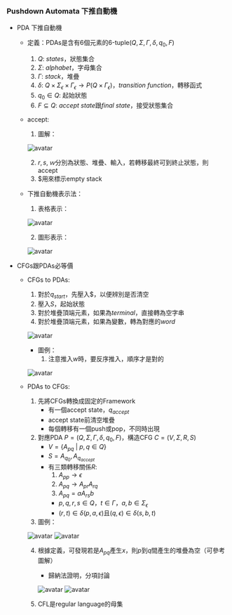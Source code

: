 ### Pushdown Automata 下推自動機

- PDA 下推自動機
  - 定義：PDAs是含有6個元素的6-tuple($Q, \Sigma, \Gamma, \delta, q_0, F$)
    1. $Q$: $states$，狀態集合
    2. $\Sigma$: $alphabet$，字母集合
    3. $\Gamma$: $stack$，堆疊
    4. $\delta$: $Q \times \Sigma_\epsilon \times \Gamma_\epsilon \rightarrow P(Q \times \Gamma_\epsilon)$，$transition\ function$，轉移函式
    5. $q_0 \in Q$: 起始狀態
    6. $F \subseteq Q$: $accept\ state$跟$final\ state$，接受狀態集合
  - accept:
    1. 圖解：

    ![avatar](graph/2.3.1.png)

    2. $r, s, ｗ$分別為狀態、堆疊、輸入，若轉移最終可到終止狀態，則accept
    3. $\$$用來標示empty stack
  - 下推自動機表示法：
    1. 表格表示：

    ![avatar](graph/2.3.2.png)

    2. 圖形表示：

    ![avatar](graph/2.3.3.png)

- CFGs跟PDAs必等價
  - CFGs to PDAs:
    1. 對於$q_{start}$，先壓入$\$$，以便辨別是否清空
    2. 壓入$S$，起始狀態
    3. 對於堆疊頂端元素，如果為$terminal$，直接轉為空字串
    4. 對於堆疊頂端元素，如果為變數，轉為對應的$word$

    ![avatar](graph/2.3.4.png)

    - 圖例：
      1. 注意推入$w$時，要反序推入，順序才是對的

    ![avatar](graph/2.3.4.png)

  - PDAs to CFGs:
    1. 先將CFGs轉換成固定的Framework
       - 有一個accept state，$q_{accept}$
       - accept state前清空堆疊
       - 每個轉移有一個push或pop，不同時出現
    2. 對應PDA $P = (Q, \Sigma, \Gamma, \delta, q_0, F)$，構造CFG $C = (V, \Sigma, R, S)$
       - $V = \{A_{pq}\ |\ p, q \in Q\}$
       - $S = A_{q_{0}}, A_{q_{accept}}$
       - 有三類轉移關係$R$:
         1. $A_{pp} \rightarrow \epsilon$
         2. $A_{pq} \rightarrow A_{pr}A_{rq}$
         3. $A_{pq} = aA_{rs}b$
         - $p, q, r, s \in Q$，$t \in \Gamma$，$a, b \in \Sigma_{\epsilon}$
         - $(r, t) \in \delta (p, a, \epsilon)$且$(q, \epsilon) \in \delta (s, b, t)$
    3. 圖例：

    ![avatar](graph/2.3.6.png)
    ![avatar](graph/2.3.7.png)

    4. 根據定義，可發現若是$A_{pq}$產生$x$，則$p$到$q$間產生的堆疊為空（可參考圖解）
       - 歸納法證明，分項討論

       ![avatar](graph/2.3.8.png)
       ![avatar](graph/2.3.9.png)
    
    5. CFL是regular language的母集








